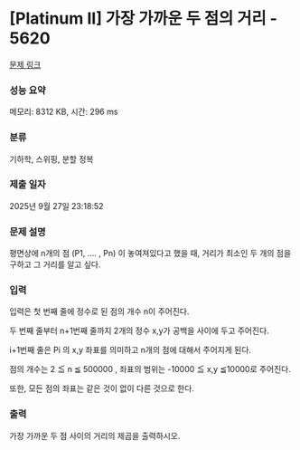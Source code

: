# [Platinum II] 가장 가까운 두 점의 거리 - 5620 

[문제 링크](https://www.acmicpc.net/problem/5620) 

### 성능 요약

메모리: 8312 KB, 시간: 296 ms

### 분류

기하학, 스위핑, 분할 정복

### 제출 일자

2025년 9월 27일 23:18:52

### 문제 설명

<p>평면상에 n개의 점 (P1, .... ,  Pn) 이 놓여져있다고 했을 때, 거리가 최소인 두 개의 점을 구하고 그 거리를 알고 싶다.</p>

### 입력 

 <p>입력은 첫 번째 줄에 정수로 된 점의 개수 n이 주어진다.</p>

<p>두 번째 줄부터 n+1번째 줄까지 2개의 정수 x,y가 공백을 사이에 두고 주어진다. </p>

<p>i+1번째 줄은 Pi 의 x,y 좌표를 의미하고 n개의 점에 대해서 주어지게 된다.</p>

<p>점의 개수는 2 ≦ n ≦ 500000 , 좌표의 범위는 -10000 ≦ x,y ≦10000로 주어진다.</p>

<p>또한, 모든 점의 좌표는 같은 것이 없이 다른 것으로 한다.</p>

### 출력 

 <p>가장 가까운 두 점 사이의 거리의 제곱을 출력하시오.</p>

